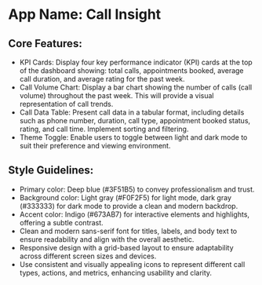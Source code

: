 # **App Name**: Call Insight

## Core Features:

- KPI Cards: Display four key performance indicator (KPI) cards at the top of the dashboard showing: total calls, appointments booked, average call duration, and average rating for the past week.
- Call Volume Chart: Display a bar chart showing the number of calls (call volume) throughout the past week. This will provide a visual representation of call trends.
- Call Data Table: Present call data in a tabular format, including details such as phone number, duration, call type, appointment booked status, rating, and call time.  Implement sorting and filtering.
- Theme Toggle: Enable users to toggle between light and dark mode to suit their preference and viewing environment.

## Style Guidelines:

- Primary color: Deep blue (#3F51B5) to convey professionalism and trust.
- Background color: Light gray (#F0F2F5) for light mode, dark gray (#333333) for dark mode to provide a clean and modern backdrop.
- Accent color: Indigo (#673AB7) for interactive elements and highlights, offering a subtle contrast.
- Clean and modern sans-serif font for titles, labels, and body text to ensure readability and align with the overall aesthetic.
- Responsive design with a grid-based layout to ensure adaptability across different screen sizes and devices.
- Use consistent and visually appealing icons to represent different call types, actions, and metrics, enhancing usability and clarity.